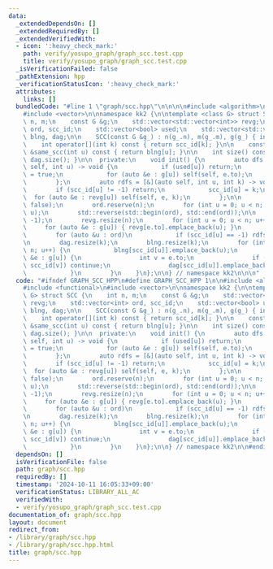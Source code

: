 ```yaml
---
data:
  _extendedDependsOn: []
  _extendedRequiredBy: []
  _extendedVerifiedWith:
  - icon: ':heavy_check_mark:'
    path: verify/yosupo_graph/graph_scc.test.cpp
    title: verify/yosupo_graph/graph_scc.test.cpp
  _isVerificationFailed: false
  _pathExtension: hpp
  _verificationStatusIcon: ':heavy_check_mark:'
  attributes:
    links: []
  bundledCode: "#line 1 \"graph/scc.hpp\"\n\n\n\n#include <algorithm>\n#include <functional>\n\
    #include <vector>\n\nnamespace kk2 {\n\ntemplate <class G> struct SCC {\n    int\
    \ n, m;\n    const G &g;\n    std::vector<std::vector<int>> revg;\n    std::vector<int>\
    \ ord, scc_id;\n    std::vector<bool> used;\n    std::vector<std::vector<int>>\
    \ blng, dag;\n\n    SCC(const G &g_) : n(g_.n), m(g_.m), g(g_) { init(); }\n\n\
    \    int operator[](int k) const { return scc_id[k]; }\n\n    const std::vector<int>\
    \ &same_scc(int u) const { return blng[u]; }\n\n    int size() const { return\
    \ dag.size(); }\n\n  private:\n    void init() {\n        auto dfs = [&](auto\
    \ self, int u) -> void {\n            if (used[u]) return;\n            used[u]\
    \ = true;\n            for (auto &e : g[u]) self(self, e.to);\n            ord.emplace_back(u);\n\
    \        };\n        auto rdfs = [&](auto self, int u, int k) -> void {\n    \
    \        if (scc_id[u] != -1) return;\n            scc_id[u] = k;\n          \
    \  for (auto &e : revg[u]) self(self, e, k);\n        };\n\n        used.resize(n,\
    \ false);\n        ord.reserve(n);\n        for (int u = 0; u < n; u++) dfs(dfs,\
    \ u);\n        std::reverse(std::begin(ord), std::end(ord));\n\n        scc_id.resize(n,\
    \ -1);\n        revg.resize(n);\n        for (int u = 0; u < n; u++)\n       \
    \     for (auto &e : g[u]) { revg[e.to].emplace_back(u); }\n        int k = 0;\n\
    \        for (auto &u : ord)\n            if (scc_id[u] == -1) rdfs(rdfs, u, k++);\n\
    \n        dag.resize(k);\n        blng.resize(k);\n        for (int u = 0; u <\
    \ n; u++) {\n            blng[scc_id[u]].emplace_back(u);\n            for (auto\
    \ &e : g[u]) {\n                int v = e.to;\n                if (scc_id[u] ==\
    \ scc_id[v]) continue;\n                dag[scc_id[u]].emplace_back(scc_id[v]);\n\
    \            }\n        }\n    }\n};\n\n} // namespace kk2\n\n\n"
  code: "#ifndef GRAPH_SCC_HPP\n#define GRAPH_SCC_HPP 1\n\n#include <algorithm>\n\
    #include <functional>\n#include <vector>\n\nnamespace kk2 {\n\ntemplate <class\
    \ G> struct SCC {\n    int n, m;\n    const G &g;\n    std::vector<std::vector<int>>\
    \ revg;\n    std::vector<int> ord, scc_id;\n    std::vector<bool> used;\n    std::vector<std::vector<int>>\
    \ blng, dag;\n\n    SCC(const G &g_) : n(g_.n), m(g_.m), g(g_) { init(); }\n\n\
    \    int operator[](int k) const { return scc_id[k]; }\n\n    const std::vector<int>\
    \ &same_scc(int u) const { return blng[u]; }\n\n    int size() const { return\
    \ dag.size(); }\n\n  private:\n    void init() {\n        auto dfs = [&](auto\
    \ self, int u) -> void {\n            if (used[u]) return;\n            used[u]\
    \ = true;\n            for (auto &e : g[u]) self(self, e.to);\n            ord.emplace_back(u);\n\
    \        };\n        auto rdfs = [&](auto self, int u, int k) -> void {\n    \
    \        if (scc_id[u] != -1) return;\n            scc_id[u] = k;\n          \
    \  for (auto &e : revg[u]) self(self, e, k);\n        };\n\n        used.resize(n,\
    \ false);\n        ord.reserve(n);\n        for (int u = 0; u < n; u++) dfs(dfs,\
    \ u);\n        std::reverse(std::begin(ord), std::end(ord));\n\n        scc_id.resize(n,\
    \ -1);\n        revg.resize(n);\n        for (int u = 0; u < n; u++)\n       \
    \     for (auto &e : g[u]) { revg[e.to].emplace_back(u); }\n        int k = 0;\n\
    \        for (auto &u : ord)\n            if (scc_id[u] == -1) rdfs(rdfs, u, k++);\n\
    \n        dag.resize(k);\n        blng.resize(k);\n        for (int u = 0; u <\
    \ n; u++) {\n            blng[scc_id[u]].emplace_back(u);\n            for (auto\
    \ &e : g[u]) {\n                int v = e.to;\n                if (scc_id[u] ==\
    \ scc_id[v]) continue;\n                dag[scc_id[u]].emplace_back(scc_id[v]);\n\
    \            }\n        }\n    }\n};\n\n} // namespace kk2\n\n#endif // GRAPH_SCC_HPP\n"
  dependsOn: []
  isVerificationFile: false
  path: graph/scc.hpp
  requiredBy: []
  timestamp: '2024-10-11 16:05:33+09:00'
  verificationStatus: LIBRARY_ALL_AC
  verifiedWith:
  - verify/yosupo_graph/graph_scc.test.cpp
documentation_of: graph/scc.hpp
layout: document
redirect_from:
- /library/graph/scc.hpp
- /library/graph/scc.hpp.html
title: graph/scc.hpp
---
```

